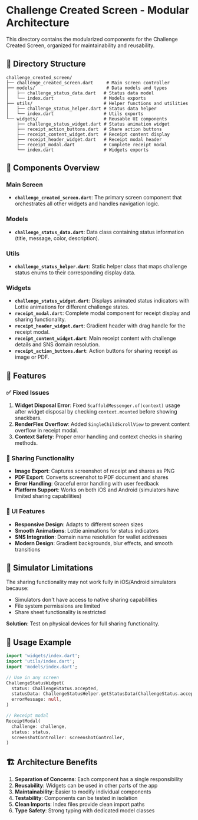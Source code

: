 # Challenge Created Screen - Modular Architecture

This directory contains the modularized components for the Challenge Created Screen, organized for maintainability and reusability.

## 📁 Directory Structure

```
challenge_created_screen/
├── challenge_created_screen.dart     # Main screen controller
├── models/                           # Data models and types
│   ├── challenge_status_data.dart   # Status data model
│   └── index.dart                   # Models exports
├── utils/                           # Helper functions and utilities
│   ├── challenge_status_helper.dart # Status data helper
│   └── index.dart                   # Utils exports
└── widgets/                         # Reusable UI components
    ├── challenge_status_widget.dart # Status animation widget
    ├── receipt_action_buttons.dart  # Share action buttons
    ├── receipt_content_widget.dart  # Receipt content display
    ├── receipt_header_widget.dart   # Receipt modal header
    ├── receipt_modal.dart           # Complete receipt modal
    └── index.dart                   # Widgets exports
```

## 🧩 Components Overview

### Main Screen
- **`challenge_created_screen.dart`**: The primary screen component that orchestrates all other widgets and handles navigation logic.

### Models
- **`challenge_status_data.dart`**: Data class containing status information (title, message, color, description).

### Utils
- **`challenge_status_helper.dart`**: Static helper class that maps challenge status enums to their corresponding display data.

### Widgets
- **`challenge_status_widget.dart`**: Displays animated status indicators with Lottie animations for different challenge states.
- **`receipt_modal.dart`**: Complete modal component for receipt display and sharing functionality.
- **`receipt_header_widget.dart`**: Gradient header with drag handle for the receipt modal.
- **`receipt_content_widget.dart`**: Main receipt content with challenge details and SNS domain resolution.
- **`receipt_action_buttons.dart`**: Action buttons for sharing receipt as image or PDF.

## 🔧 Features

### ✅ Fixed Issues
1. **Widget Disposal Error**: Fixed `ScaffoldMessenger.of(context)` usage after widget disposal by checking `context.mounted` before showing snackbars.
2. **RenderFlex Overflow**: Added `SingleChildScrollView` to prevent content overflow in receipt modal.
3. **Context Safety**: Proper error handling and context checks in sharing methods.

### 🚀 Sharing Functionality
- **Image Export**: Captures screenshot of receipt and shares as PNG
- **PDF Export**: Converts screenshot to PDF document and shares
- **Error Handling**: Graceful error handling with user feedback
- **Platform Support**: Works on both iOS and Android (simulators have limited sharing capabilities)

### 🎨 UI Features  
- **Responsive Design**: Adapts to different screen sizes
- **Smooth Animations**: Lottie animations for status indicators
- **SNS Integration**: Domain name resolution for wallet addresses
- **Modern Design**: Gradient backgrounds, blur effects, and smooth transitions

## 📱 Simulator Limitations

The sharing functionality may not work fully in iOS/Android simulators because:
- Simulators don't have access to native sharing capabilities
- File system permissions are limited
- Share sheet functionality is restricted

**Solution**: Test on physical devices for full sharing functionality.

## 🔄 Usage Example

```dart
import 'widgets/index.dart';
import 'utils/index.dart';
import 'models/index.dart';

// Use in any screen
ChallengeStatusWidget(
  status: ChallengeStatus.accepted,
  statusData: ChallengeStatusHelper.getStatusData(ChallengeStatus.accepted),
  errorMessage: null,
)

// Receipt modal
ReceiptModal(
  challenge: challenge,
  status: status,
  screenshotController: screenshotController,
)
```

## 🏗️ Architecture Benefits

1. **Separation of Concerns**: Each component has a single responsibility
2. **Reusability**: Widgets can be used in other parts of the app
3. **Maintainability**: Easier to modify individual components
4. **Testability**: Components can be tested in isolation
5. **Clean Imports**: Index files provide clean import paths
6. **Type Safety**: Strong typing with dedicated model classes
